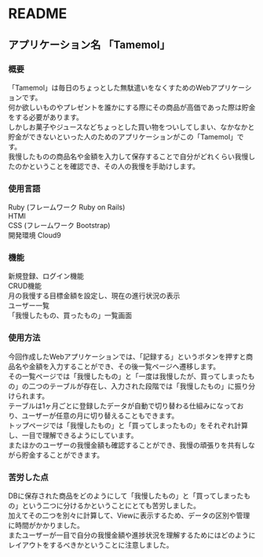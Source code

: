 # README

## アプリケーション名 「Tamemol」

### 概要
「Tamemol」は毎日のちょっとした無駄遣いをなくすためのWebアプリケーションです。<br>
何か欲しいものやプレゼントを誰かにする際にその商品が高価であった際は貯金をする必要があります。<br>
しかしお菓子やジュースなどちょっとした買い物をついしてしまい、なかなかと貯金ができないといった人のためのアプリケーションがこの「Tamemol」です。<br>
我慢したものの商品名や金額を入力して保存することで自分がどれくらい我慢したのかということを確認でき、その人の我慢を手助けします。<br>

### 使用言語
Ruby (フレームワーク Ruby on Rails)<br>
HTMl<br>
CSS (フレームワーク Bootstrap)<br>
開発環境 Cloud9<br>

### 機能
新規登録、ログイン機能<br>
CRUD機能<br>
月の我慢する目標金額を設定し、現在の進行状況の表示<br>
ユーザー一覧<br>
「我慢したもの、買ったもの」一覧画面<br>

### 使用方法
今回作成したWebアプリケーションでは、「記録する」というボタンを押すと商品名や金額を入力することができ、その後一覧ページへ遷移します。<br>
その一覧ページでは「我慢したもの」と「一度は我慢したが、買ってしまったもの」の二つのテーブルが存在し、入力された段階では「我慢したもの」に振り分けられます。<br>
テーブルは1ヶ月ごとに登録したデータが自動で切り替わる仕組みになっており、ユーザーが任意の月に切り替えることもできます。<br>
トップページでは「我慢したもの」と「買ってしまったもの」をそれぞれ計算し、一目で理解できるようにしています。<br>
またほかのユーザーの我慢金額も確認することができ、我慢の頑張りを共有しながら貯金することができます。<br>

### 苦労した点
DBに保存された商品をどのようにして「我慢したもの」と「買ってしまったもの」という二つに分けるかということにとても苦労しました。<br>
加えてその二つを別々に計算して、Viewに表示するため、データの区別や管理に時間がかかりました。<br>
またユーザーが一目で自分の我慢金額や進捗状況を理解するためにはどのようにレイアウトをするべきかということに注意しました。<br>